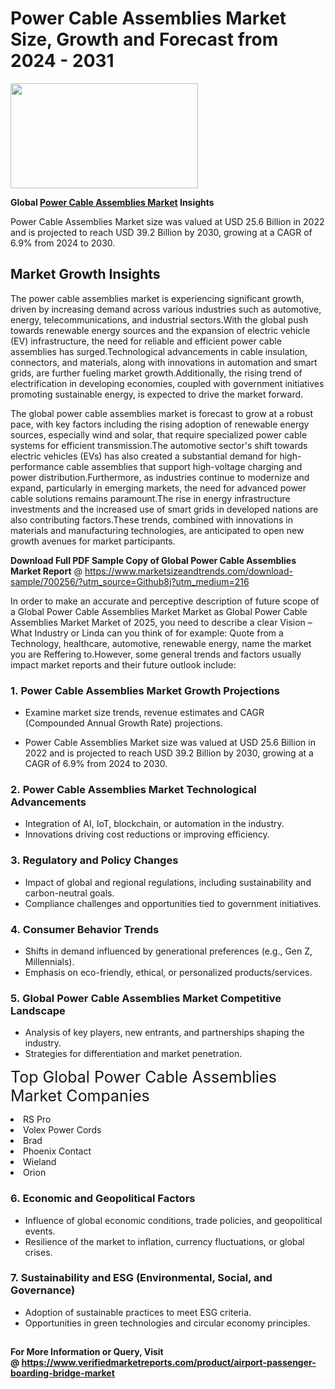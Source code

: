 <H1>Power Cable Assemblies Market Size, Growth and Forecast from 2024 - 2031</H1><img class="aligncenter size-medium wp-image-584254" src="https://thirdeyenews.in/wp-content/uploads/2024/09/Global-Market-Research-300x168.jpeg" alt="" width="300" height="168" /><p><strong>Global&nbsp;<a href="https://www.marketsizeandtrends.com/download-sample/700256/?utm_source=Github8j?utm_medium=216">Power Cable Assemblies Market</a> Insights</strong></p><p>Power Cable Assemblies Market size was valued at USD 25.6 Billion in 2022 and is projected to reach USD 39.2 Billion by 2030, growing at a CAGR of 6.9% from 2024 to 2030.</p><p><h2>Market Growth Insights</h2> The power cable assemblies market is experiencing significant growth, driven by increasing demand across various industries such as automotive, energy, telecommunications, and industrial sectors.With the global push towards renewable energy sources and the expansion of electric vehicle (EV) infrastructure, the need for reliable and efficient power cable assemblies has surged.Technological advancements in cable insulation, connectors, and materials, along with innovations in automation and smart grids, are further fueling market growth.Additionally, the rising trend of electrification in developing economies, coupled with government initiatives promoting sustainable energy, is expected to drive the market forward.<p>The global power cable assemblies market is forecast to grow at a robust pace, with key factors including the rising adoption of renewable energy sources, especially wind and solar, that require specialized power cable systems for efficient transmission.The automotive sector's shift towards electric vehicles (EVs) has also created a substantial demand for high-performance cable assemblies that support high-voltage charging and power distribution.Furthermore, as industries continue to modernize and expand, particularly in emerging markets, the need for advanced power cable solutions remains paramount.The rise in energy infrastructure investments and the increased use of smart grids in developed nations are also contributing factors.These trends, combined with innovations in materials and manufacturing technologies, are anticipated to open new growth avenues for market participants.<p><span class=""><strong>Download Full PDF Sample Copy of Global Power Cable Assemblies Market Report</strong> @ <a href="https://www.marketsizeandtrends.com/download-sample/700256/?utm_source=Github8j?utm_medium=216" target="_blank">https://www.marketsizeandtrends.com/download-sample/700256/?utm_source=Github8j?utm_medium=216</a></span></p><p>In order to make an accurate and perceptive description of future scope of a Global&nbsp;Power Cable Assemblies Market Market as Global&nbsp;Power Cable Assemblies Market Market of 2025, you need to describe a clear Vision &ndash; What Industry or Linda can you think of for example: Quote from a Technology, healthcare, automotive, renewable energy, name the market you are Reffering to.However, some general trends and factors usually impact market reports and their future outlook include:</p><h3>1.&nbsp;<strong>Power Cable Assemblies Market Growth Projections</strong></h3><ul><li>Examine market size trends, revenue estimates and CAGR (Compounded Annual Growth Rate) projections.</li><li><p>Power Cable Assemblies Market size was valued at USD 25.6 Billion in 2022 and is projected to reach USD 39.2 Billion by 2030, growing at a CAGR of 6.9% from 2024 to 2030.</p></li></ul><h3>2.&nbsp;<strong>Power Cable Assemblies Market Technological Advancements</strong></h3><ul><li>Integration of AI, IoT, blockchain, or automation in the industry.</li><li>Innovations driving cost reductions or improving efficiency.</li></ul><h3>3.&nbsp;<strong>Regulatory and Policy Changes</strong></h3><ul><li>Impact of global and regional regulations, including sustainability and carbon-neutral goals.</li><li>Compliance challenges and opportunities tied to government initiatives.</li></ul><h3>4.&nbsp;<strong>Consumer Behavior Trends</strong></h3><ul><li>Shifts in demand influenced by generational preferences (e.g., Gen Z, Millennials).</li><li>Emphasis on eco-friendly, ethical, or personalized products/services.</li></ul><h3>5.&nbsp;<strong>Global Power Cable Assemblies Market Competitive Landscape</strong></h3><ul><li>Analysis of key players, new entrants, and partnerships shaping the industry.</li><li>Strategies for differentiation and market penetration.</li></ul><p data-pm-slice="1 1 []"><span style="color: inherit; font-family: inherit; font-size: 25px;">Top Global Power Cable Assemblies Market Companies</span></p><div class="" data-test-id=""><p><li>RS Pro</li><li> Volex Power Cords</li><li> Brad</li><li> Phoenix Contact</li><li> Wieland</li><li> Orion</li></p></div><h3>6.&nbsp;<strong>Economic and Geopolitical Factors</strong></h3><ul><li>Influence of global economic conditions, trade policies, and geopolitical events.</li><li>Resilience of the market to inflation, currency fluctuations, or global crises.</li></ul><h3>7.&nbsp;<strong>Sustainability and ESG (Environmental, Social, and Governance)</strong></h3><ul><li>Adoption of sustainable practices to meet ESG criteria.</li><li>Opportunities in green technologies and circular economy principles.</li></ul><h2><strong style="font-size: 14px;">For More Information or Query, Visit @&nbsp;</strong><a style="background-color: #ffffff; font-size: 14px;" href="https://www.marketsizeandtrends.com/report/power-cable-assemblies-market/" target="_blank">https://www.verifiedmarketreports.com/product/airport-passenger-boarding-bridge-market</a></h2>